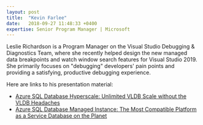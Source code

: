 ```yaml
---
layout: post
title:  "Kevin Farlee"
date:   2018-09-27 11:48:33 +0400
expertise: Senior Program Manager | Microsoft
---
```


Leslie Richardson is a Program Manager on the Visual Studio Debugging & Diagnostics Team, where she recently helped design the new managed data breakpoints and watch window search features for Visual Studio 2019. She primarily focuses on "debugging" developers' pain points and providing a satisfying, productive debugging experience.

Here are links to his presentation material:

- [Azure SQL Database Hyperscale: Unlimited VLDB Scale without the VLDB Headaches](https://devintxcontent.blob.core.windows.net/showcontent/Speaker%20Presentations%20Fall%202019/Hyperscale_SQLintersectionFall2019.pptx)
- [Azure SQL Database Managed Instance: The Most Compatible Platform as a Service Database on the Planet](https://devintxcontent.blob.core.windows.net/showcontent/Speaker%20Presentations%20Fall%202019/ManagedInstanceSQLintersectionFall2019.pptx)
